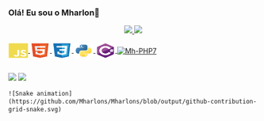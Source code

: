 ### Olá! Eu sou o Mharlon👋

<div align="center">
  <a href="https://github.com/Mharlons">
  <img height="180em" src="https://github-readme-stats.vercel.app/api?username=Mharlons&show_icons=true&theme=dracula&include_all_commits=true&count_private=true"/>
  <img height="180em" src="https://github-readme-stats.vercel.app/api/top-langs/?username=Mharlons&layout=compact&langs_count=7&theme=dracula"/>
</div>
  
<div style="display: inline_block"><br>
  <img align="center" alt="Mh-Js" height="30" width="40" src="https://raw.githubusercontent.com/devicons/devicon/master/icons/javascript/javascript-plain.svg">
  <img align="center" alt="Mh-HTML" height="30" width="40" src="https://raw.githubusercontent.com/devicons/devicon/master/icons/html5/html5-original.svg">
  <img align="center" alt="Mh-CSS" height="30" width="40" src="https://raw.githubusercontent.com/devicons/devicon/master/icons/css3/css3-original.svg">
  <img align="center" alt="Mh-Python" height="30" width="40" src="https://raw.githubusercontent.com/devicons/devicon/master/icons/python/python-original.svg">
  <img align="center" alt="Mh-Csharp" height="30" width="40" src="https://raw.githubusercontent.com/devicons/devicon/master/icons/csharp/csharp-original.svg">
  <img align="center" alt="Mh-PHP7" height="30" width="40" src="https://cdn.jsdelivr.net/gh/devicons/devicon/icons/php/php-original.svg" />
</div>
  
##

 <div>
   <a href="https://www.linkedin.com/in/mharlon-saramela-49b01b202/" target="_blank"><img src="https://img.shields.io/badge/-LinkedIn-%230077B5?style=for-the-badge&logo=linkedin&logoColor=white" target="_blank"></a>
   <a href="https://www.instagram.com/mhtemponi/" target="_blank"><img src="https://img.shields.io/badge/-Instagram-%23E4405F?style=for-the-badge&logo=instagram&logoColor=white" target="_blank"></a>
  </div>
  
    ![Snake animation](https://github.com/Mharlons/Mharlons/blob/output/github-contribution-grid-snake.svg)
